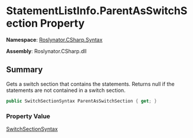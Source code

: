 # StatementListInfo\.ParentAsSwitchSection Property

**Namespace**: [Roslynator.CSharp.Syntax](../../README.md)

**Assembly**: Roslynator\.CSharp\.dll

## Summary

Gets a switch section that contains the statements\. Returns null if the statements are not contained in a switch section\.

```csharp
public SwitchSectionSyntax ParentAsSwitchSection { get; }
```

### Property Value

[SwitchSectionSyntax](https://docs.microsoft.com/en-us/dotnet/api/microsoft.codeanalysis.csharp.syntax.switchsectionsyntax)

